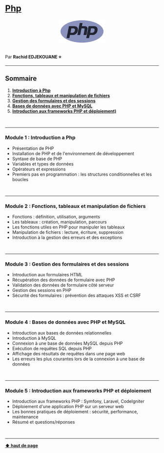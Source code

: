 # [Php](https://www.php.net/docs.php)

<center>
<img src="./img/php.png" alt="Javascript Logo" width="150">
</center>

<br>

Par **Rachid EDJEKOUANE ⭐️**

---

## Sommaire

1. **[Introduction à Php](#module-1--introduction-a-php)**
2. **[Fonctions, tableaux et manipulation de fichiers](#module-2--fonctions-tableaux-et-manipulation-de-fichiers)**
3. **[Gestion des formulaires et des sessions](#module-3--gestion-des-formulaires-et-des-sessions)**
4. **[Bases de données avec PHP et MySQL](#module-4--bases-de-données-avec-php-et-mysql)**
5. **[Introduction aux frameworks PHP et déploiement)](#module-5--introduction-aux-frameworks-php-et-déploiement)**

<br>

---

### Module 1 : Introduction a Php

-   Présentation de PHP
-   Installation de PHP et de l'environnement de développement
-   Syntaxe de base de PHP
-   Variables et types de données
-   Opérateurs et expressions
-   Premiers pas en programmation : les structures conditionnelles et les boucles

<br>

---

### Module 2 : Fonctions, tableaux et manipulation de fichiers

-   Fonctions : définition, utilisation, arguments
-   Les tableaux : création, manipulation, parcours
-   Les fonctions utiles en PHP pour manipuler les tableaux
-   Manipulation de fichiers : lecture, écriture, suppression
-   Introduction à la gestion des erreurs et des exceptions

<br>

---

### Module 3 : Gestion des formulaires et des sessions

-   Introduction aux formulaires HTML
-   Récupération des données de formulaire avec PHP
-   Validation des données de formulaire côté serveur
-   Gestion des sessions en PHP
-   Sécurité des formulaires : prévention des attaques XSS et CSRF

<br>

---

### Module 4 : Bases de données avec PHP et MySQL

-   Introduction aux bases de données relationnelles
-   Introduction à MySQL
-   Connexion à une base de données MySQL depuis PHP
-   Exécution de requêtes SQL depuis PHP
-   Affichage des résultats de requêtes dans une page web
-   Les erreurs les plus courantes lors de la connexion à une base de données

<br>

---

### Module 5 : Introduction aux frameworks PHP et déploiement

-   Introduction aux frameworks PHP : Symfony, Laravel, CodeIgniter
-   Déploiement d'une application PHP sur un serveur web
-   Les bonnes pratiques de déploiement : sécurité, performance, maintenance
-   Résumé et questions/réponses

<br>

---

**[⬆ haut de page](#)**

